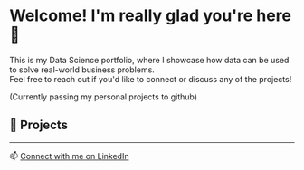 # Welcome! I'm really glad you're here 👋

This is my Data Science portfolio, where I showcase how data can be used to solve real-world business problems.  
Feel free to reach out if you'd like to connect or discuss any of the projects!

(Currently passing my personal projects to github)

## 📁 Projects

---

📫 [Connect with me on LinkedIn](https://www.linkedin.com/in/william-dumaszak/)
